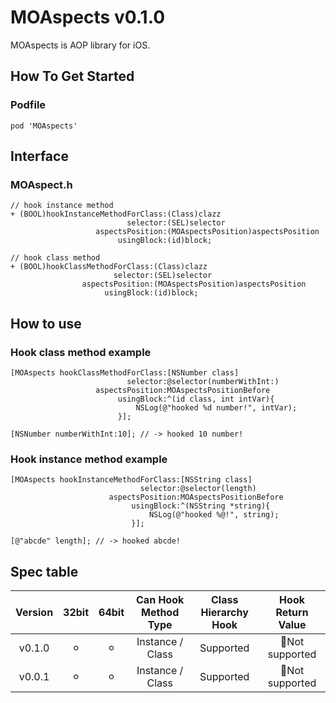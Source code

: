 # MOAspects v0.1.0

MOAspects is AOP library for iOS.

## How To Get Started

### Podfile

```
pod 'MOAspects'
```

## Interface

### MOAspect.h

```objc
// hook instance method 
+ (BOOL)hookInstanceMethodForClass:(Class)clazz
                          selector:(SEL)selector
                   aspectsPosition:(MOAspectsPosition)aspectsPosition
                        usingBlock:(id)block;

// hook class method
+ (BOOL)hookClassMethodForClass:(Class)clazz
                       selector:(SEL)selector
                aspectsPosition:(MOAspectsPosition)aspectsPosition
                     usingBlock:(id)block;
```

## How to use

### Hook class method example

```objc
[MOAspects hookClassMethodForClass:[NSNumber class]
                          selector:@selector(numberWithInt:)
                   aspectsPosition:MOAspectsPositionBefore
                        usingBlock:^(id class, int intVar){
                            NSLog(@"hooked %d number!", intVar);
                        }];
                          
[NSNumber numberWithInt:10]; // -> hooked 10 number!
```

### Hook instance method example

```objc
[MOAspects hookInstanceMethodForClass:[NSString class]
                             selector:@selector(length)
                      aspectsPosition:MOAspectsPositionBefore
                           usingBlock:^(NSString *string){
                               NSLog(@"hooked %@!", string);
                           }];
                       
[@"abcde" length]; // -> hooked abcde!
```

## Spec table

|**Version**|**32bit**|**64bit**|**Can Hook<br>Method Type**|**Class<br>Hierarchy Hook**|**Hook<br>Return Value**|
|:---:|:---:|:---:|:---:|:---:|:---:|
|v0.1.0| ⚪︎ | ⚪︎ | Instance / Class | Supported | Not supported |
|v0.0.1| ⚪︎ | ⚪︎ | Instance / Class | Supported | Not supported |
